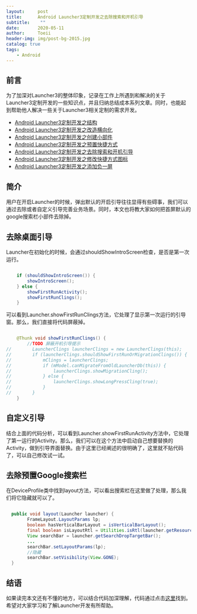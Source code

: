 ```yaml
---
layout:     post
title:      Android Launcher3定制开发之去除搜索和开机引导
subtitle:    ""
date:       2020-05-11
author:     Toeii
header-img: img/post-bg-2015.jpg
catalog: true
tags:
    - Android
---
```




## 前言

为了加深对Launcher3的整体印象，记录在工作上所遇到和解决的关于Launcher3定制开发的一些知识点，并且归纳总结成本系列文章。同时，也能起到帮助他人解决一些关于Launcher3相关定制的需求开发。

- [Android Launcher3定制开发之结构](https://toeii.github.io/2020/05/06/Android-Launcher3%E5%AE%9A%E5%88%B6%E5%BC%80%E5%8F%91%E4%B9%8B%E7%BB%93%E6%9E%84/)<br />
- [Android Launcher3定制开发之改造横向化](https://toeii.github.io/2020/05/07/Android-Launcher3%E5%AE%9A%E5%88%B6%E5%BC%80%E5%8F%91%E4%B9%8B%E6%94%B9%E9%80%A0%E6%A8%AA%E5%90%91%E5%8C%96/)<br />
- [Android Launcher3定制开发之创建小部件](https://toeii.github.io/2020/05/08/Android-Launcher3%E5%AE%9A%E5%88%B6%E5%BC%80%E5%8F%91%E4%B9%8B%E5%88%9B%E5%BB%BA%E5%B0%8F%E9%83%A8%E4%BB%B6/)<br />
- [Android Launcher3定制开发之预置快捷方式](https://toeii.github.io/2020/05/09/Android-Launcher3%E5%AE%9A%E5%88%B6%E5%BC%80%E5%8F%91%E4%B9%8B%E9%A2%84%E7%BD%AE%E5%BF%AB%E6%8D%B7%E6%96%B9%E5%BC%8F/)<br />
- [Android Launcher3定制开发之去除搜索和开机引导](https://toeii.github.io/2020/05/11/Android-Launcher3%E5%AE%9A%E5%88%B6%E5%BC%80%E5%8F%91%E4%B9%8B%E5%8E%BB%E9%99%A4%E6%90%9C%E7%B4%A2/)<br />
- [Android Launcher3定制开发之修改快捷方式图标](https://toeii.github.io/2020/05/12/Android-Launcher3%E5%AE%9A%E5%88%B6%E5%BC%80%E5%8F%91%E4%B9%8B%E4%BF%AE%E6%94%B9%E5%BF%AB%E6%8D%B7%E6%96%B9%E5%BC%8F%E5%9B%BE%E6%A0%87/)<br />
- [Android Launcher3定制开发之添加负一屏](https://toeii.github.io/2020/05/14/Android-Launcher3%E5%AE%9A%E5%88%B6%E5%BC%80%E5%8F%91%E4%B9%8B%E6%B7%BB%E5%8A%A0%E8%B4%9F%E4%B8%80%E5%B1%8F/)<br />


## 简介

用户在开启Launcher的时候，弹出默认的开启引导往往显得有些碍事，我们可以通过去除或者自定义引导完善业务场景。同时，本文也将教大家如何把首屏默认的google搜索栏小部件去除掉。

## 去除桌面引导

Launcher在初始化的时候，会通过shouldShowIntroScreen检查，是否是第一次运行。
```java

    if (shouldShowIntroScreen()) {
        showIntroScreen();
    } else {
        showFirstRunActivity();
        showFirstRunClings();
    }

```
    
可以看到Launcher.showFirstRunClings方法，它处理了显示第一次运行的引导窗。那么，我们直接将代码屏蔽掉。

```java

    @Thunk void showFirstRunClings() {
        //TODO 屏蔽开机引导提示
//        LauncherClings launcherClings = new LauncherClings(this);
//        if (launcherClings.shouldShowFirstRunOrMigrationClings()) {
//            mClings = launcherClings;
//            if (mModel.canMigrateFromOldLauncherDb(this)) {
//                launcherClings.showMigrationCling();
//            } else {
//                launcherClings.showLongPressCling(true);
//            }
//        }
    }

```

## 自定义引导

结合上面的代码分析，可以看到Launcher.showFirstRunActivity方法中，它处理了第一运行的Activity。那么，我们可以在这个方法中启动自己想要替换的Activity，做到引导界面替换。由于这里已经阐述的很明确了，这里就不贴代码了，可以自己修改试一试。

## 去除预置Google搜索栏

在DeviceProfile类中找到layout方法，可以看出搜索栏在这里做了处理，那么我们将它隐藏就可以了。

```java

  public void layout(Launcher launcher) {
        FrameLayout.LayoutParams lp;
        boolean hasVerticalBarLayout = isVerticalBarLayout();
        final boolean isLayoutRtl = Utilities.isRtl(launcher.getResources());
        View searchBar = launcher.getSearchDropTargetBar();
        ...
        searchBar.setLayoutParams(lp);
        //隐藏
        searchBar.setVisibility(View.GONE);
  }

```

## 结语

如果读完本文还有不懂的地方，可以结合代码加深理解，代码通过点击[这里](https://github.com/toeii/Launcher3)找到。希望对大家学习和了解Launcher开发有所帮助。

